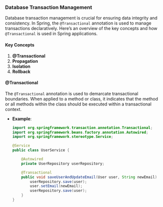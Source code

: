 ### Database Transaction Management

Database transaction management is crucial for ensuring data integrity and consistency. In Spring, the `@Transactional` annotation is used to manage transactions declaratively. Here’s an overview of the key concepts and how `@Transactional` is used in Spring applications.

#### Key Concepts

1. **@Transactional**
2. **Propagation**
3. **Isolation**
4. **Rollback**

#### @Transactional

The `@Transactional` annotation is used to demarcate transactional boundaries. When applied to a method or class, it indicates that the method or all methods within the class should be executed within a transactional context.

- **Example**:
  ```java
  import org.springframework.transaction.annotation.Transactional;
  import org.springframework.beans.factory.annotation.Autowired;
  import org.springframework.stereotype.Service;

  @Service
  public class UserService {

      @Autowired
      private UserRepository userRepository;

      @Transactional
      public void saveUserAndUpdateEmail(User user, String newEmail) {
          userRepository.save(user);
          user.setEmail(newEmail);
          userRepository.save(user);
      }
  }
  ```

